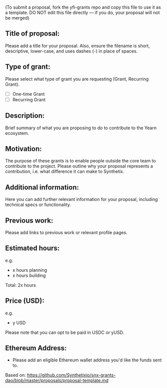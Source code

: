 (To submit a proposal, fork the yfi-grants repo and copy this file to use it as a template. DO NOT edit this file directly — if you do, your proposal will not be merged)

## Title of proposal: 
Please add a title for your proposal. Also, ensure the filename is short, descriptive, lower-case, and uses dashes (-) in place of spaces. 

## Type of grant: 
Please select what type of grant you are requesting (Grant, Recurring Grant). 
- [ ] One-time Grant
- [ ] Recurring Grant

## Description: 
Brief summary of what you are proposing to do to contribute to the Yearn ecosystem. 

## Motivation: 
The purpose of these grants is to enable people outside the core team to contribute to the project. 
Please outline why your proposal represents a contribution, i.e. what difference it can make to Synthetix. 

## Additional information: 
Here you can add further relevant information for your proposal, including technical specs or functionality. 

## Previous work: 
Please add links to previous work or relevant profile pages. 

## Estimated hours: 
e.g. 
- x hours planning
- x hours building

Total: 2x hours

## Price (USD): 
e.g. 
- y USD 

Please note that you can opt to be paid in USDC or yUSD. 

## Ethereum Address: 
- Please add an eligible Ethereum wallet address you'd like the funds sent to. 

Based on: https://github.com/Synthetixio/snx-grants-dao/blob/master/proposals/proposal-template.md
